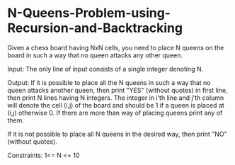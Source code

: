 # N-Queens-Problem-using-Recursion-and-Backtracking

Given a chess board having NxN cells, you need to place N queens on the board in such a way that no queen attacks any other queen.

Input:
The only line of input consists of a single integer denoting N.

Output:
If it is possible to place all the N queens in such a way that no queen attacks another queen, then print "YES" (without quotes) in first line, then print N lines having N integers. The integer in i'th line and j'th column will denote the cell (i,j) of the board and should be 1 if a queen is placed at (i,j) otherwise 0. If there are more than way of placing queens print any of them.

If it is not possible to place all N queens in the desired way, then print "NO" (without quotes).

Constraints:
1<= N <= 10
